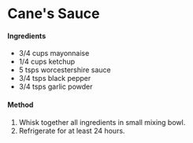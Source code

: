 # Cane's Sauce

#### Ingredients
 - 3/4 cups mayonnaise
 - 1/4 cups ketchup
 - 5 tsps worcestershire sauce
 - 3/4 tsps black pepper
 - 3/4 tsps garlic powder

#### Method
 1. Whisk together all ingredients in small mixing bowl.
 2. Refrigerate for at least 24 hours.
